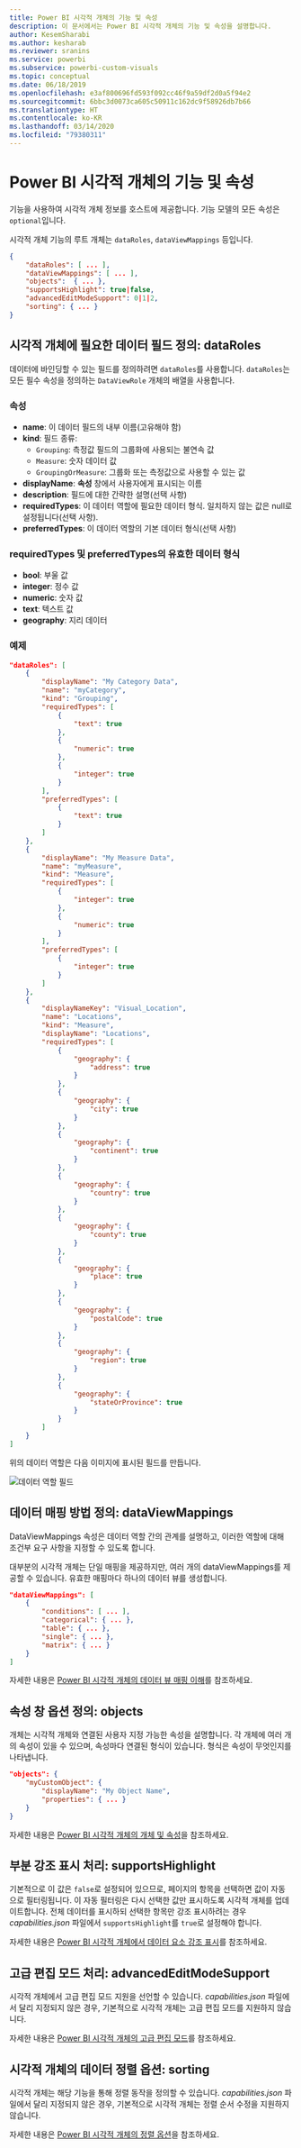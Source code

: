```yaml
---
title: Power BI 시각적 개체의 기능 및 속성
description: 이 문서에서는 Power BI 시각적 개체의 기능 및 속성을 설명합니다.
author: KesemSharabi
ms.author: kesharab
ms.reviewer: sranins
ms.service: powerbi
ms.subservice: powerbi-custom-visuals
ms.topic: conceptual
ms.date: 06/18/2019
ms.openlocfilehash: e3af800696fd593f092cc46f9a59df2d0a5f94e2
ms.sourcegitcommit: 6bbc3d0073ca605c50911c162dc9f58926db7b66
ms.translationtype: HT
ms.contentlocale: ko-KR
ms.lasthandoff: 03/14/2020
ms.locfileid: "79380311"
---
```

# <a name="capabilities-and-properties-of-power-bi-visuals"></a>Power BI 시각적 개체의 기능 및 속성 

기능을 사용하여 시각적 개체 정보를 호스트에 제공합니다. 기능 모델의 모든 속성은 `optional`입니다.

시각적 개체 기능의 루트 개체는 `dataRoles`, `dataViewMappings` 등입니다.

```json
{
    "dataRoles": [ ... ],
    "dataViewMappings": [ ... ],
    "objects":  { ... },
    "supportsHighlight": true|false,
    "advancedEditModeSupport": 0|1|2,
    "sorting": { ... }
}

```

## <a name="define-the-data-fields-that-your-visual-expects-dataroles"></a>시각적 개체에 필요한 데이터 필드 정의: dataRoles

데이터에 바인딩할 수 있는 필드를 정의하려면 `dataRoles`를 사용합니다. `dataRoles`는 모든 필수 속성을 정의하는 `DataViewRole` 개체의 배열을 사용합니다.

### <a name="properties"></a>속성

* **name**: 이 데이터 필드의 내부 이름(고유해야 함)
* **kind**: 필드 종류:
    * `Grouping`: 측정값 필드의 그룹화에 사용되는 불연속 값
    * `Measure`: 숫자 데이터 값
    * `GroupingOrMeasure`: 그룹화 또는 측정값으로 사용할 수 있는 값
* **displayName**: **속성** 창에서 사용자에게 표시되는 이름
* **description**: 필드에 대한 간략한 설명(선택 사항)
* **requiredTypes**: 이 데이터 역할에 필요한 데이터 형식. 일치하지 않는 값은 null로 설정됩니다(선택 사항).
* **preferredTypes**: 이 데이터 역할의 기본 데이터 형식(선택 사항)

### <a name="valid-data-types-in-requiredtypes-and-preferredtypes"></a>requiredTypes 및 preferredTypes의 유효한 데이터 형식

* **bool**: 부울 값
* **integer**: 정수 값
* **numeric**: 숫자 값
* **text**: 텍스트 값
* **geography**: 지리 데이터

### <a name="example"></a>예제

```json
"dataRoles": [
    {
        "displayName": "My Category Data",
        "name": "myCategory",
        "kind": "Grouping",
        "requiredTypes": [
            {
                "text": true
            },
            {
                "numeric": true
            },
            {
                "integer": true
            }
        ],
        "preferredTypes": [
            {
                "text": true
            }
        ]
    },
    {
        "displayName": "My Measure Data",
        "name": "myMeasure",
        "kind": "Measure",
        "requiredTypes": [
            {
                "integer": true
            },
            {
                "numeric": true
            }
        ],
        "preferredTypes": [
            {
                "integer": true
            }
        ]
    },
    {
        "displayNameKey": "Visual_Location",
        "name": "Locations",
        "kind": "Measure",
        "displayName": "Locations",
        "requiredTypes": [
            {
                "geography": {
                    "address": true
                }
            },
            {
                "geography": {
                    "city": true
                }
            },
            {
                "geography": {
                    "continent": true
                }
            },
            {
                "geography": {
                    "country": true
                }
            },
            {
                "geography": {
                    "county": true
                }
            },
            {
                "geography": {
                    "place": true
                }
            },
            {
                "geography": {
                    "postalCode": true
                }
            },
            {
                "geography": {
                    "region": true
                }
            },
            {
                "geography": {
                    "stateOrProvince": true
                }
            }
        ]
    }
]
```

위의 데이터 역할은 다음 이미지에 표시된 필드를 만듭니다.

![데이터 역할 필드](media/capabilities/data-role-display.png)

## <a name="define-how-you-want-the-data-mapped-dataviewmappings"></a>데이터 매핑 방법 정의: dataViewMappings

DataViewMappings 속성은 데이터 역할 간의 관계를 설명하고, 이러한 역할에 대해 조건부 요구 사항을 지정할 수 있도록 합니다.

대부분의 시각적 개체는 단일 매핑을 제공하지만, 여러 개의 dataViewMappings를 제공할 수 있습니다. 유효한 매핑마다 하나의 데이터 뷰를 생성합니다. 

```json
"dataViewMappings": [
    {
        "conditions": [ ... ],
        "categorical": { ... },
        "table": { ... },
        "single": { ... },
        "matrix": { ... }
    }
]
```

자세한 내용은 [Power BI 시각적 개체의 데이터 뷰 매핑 이해](dataview-mappings.md)를 참조하세요.

## <a name="define-property-pane-options-objects"></a>속성 창 옵션 정의: objects

개체는 시각적 개체와 연결된 사용자 지정 가능한 속성을 설명합니다. 각 개체에 여러 개의 속성이 있을 수 있으며, 속성마다 연결된 형식이 있습니다. 형식은 속성이 무엇인지를 나타냅니다. 

```json
"objects": {
    "myCustomObject": {
        "displayName": "My Object Name",
        "properties": { ... }
    }
}
```

자세한 내용은 [Power BI 시각적 개체의 개체 및 속성](objects-properties.md)을 참조하세요.

## <a name="handle-partial-highlighting-supportshighlight"></a>부분 강조 표시 처리: supportsHighlight

기본적으로 이 값은 `false`로 설정되어 있으므로, 페이지의 항목을 선택하면 값이 자동으로 필터링됩니다. 이 자동 필터링은 다시 선택한 값만 표시하도록 시각적 개체를 업데이트합니다. 전체 데이터를 표시하되 선택한 항목만 강조 표시하려는 경우 *capabilities.json* 파일에서 `supportsHighlight`를 `true`로 설정해야 합니다.

자세한 내용은 [Power BI 시각적 개체에서 데이터 요소 강조 표시](highlight.md)를 참조하세요.

## <a name="handle-advanced-edit-mode-advancededitmodesupport"></a>고급 편집 모드 처리: advancedEditModeSupport

시각적 개체에서 고급 편집 모드 지원을 선언할 수 있습니다. *capabilities.json* 파일에서 달리 지정되지 않은 경우, 기본적으로 시각적 개체는 고급 편집 모드를 지원하지 않습니다.

자세한 내용은 [Power BI 시각적 개체의 고급 편집 모드](advanced-edit-mode.md)를 참조하세요.

## <a name="data-sorting-options-for-visual-sorting"></a>시각적 개체의 데이터 정렬 옵션: sorting

시각적 개체는 해당 기능을 통해 정렬 동작을 정의할 수 있습니다. *capabilities.json* 파일에서 달리 지정되지 않은 경우, 기본적으로 시각적 개체는 정렬 순서 수정을 지원하지 않습니다.

자세한 내용은 [Power BI 시각적 개체의 정렬 옵션](sort-options.md)을 참조하세요.
